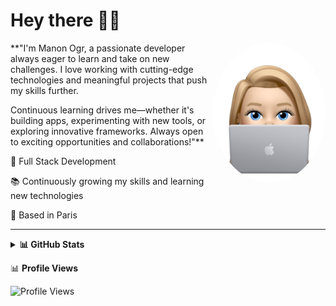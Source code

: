 # Hey there 👋🏻  

<img src="https://raw.githubusercontent.com/ManonOgr/ManonOgr/main/img-1.png" width="180" style="border-radius: 50%;" align="right">

**"I'm Manon Ogr, a passionate developer always eager to learn and take on new challenges. I love working with cutting-edge technologies and meaningful projects that push my skills further.

Continuous learning drives me—whether it's building apps, experimenting with new tools, or exploring innovative frameworks. Always open to exciting opportunities and collaborations!"**

🩵 Full Stack Development

📚 Continuously growing my skills and learning new technologies  

📍 Based in Paris

---

<details>
<summary><strong>📊 GitHub Stats</strong></summary>

<br/>
<picture>
  <source media="(prefers-color-scheme: dark)" srcset="https://github-readme-stats.vercel.app/api?username=ManonOgr&show_icons=true&title_color=00b4d8&icon_color=00b4d8&text_color=ffffff&bg_color=2D2D2D&hide_border=true&custom_title=Manon's%20GitHub%20Stats&rank_icon=github&show=discussions_started#gh-dark-mode-only">
  <img src="https://github-readme-stats.vercel.app/api?username=ManonOgr&show_icons=true&title_color=2D2D2D&icon_color=2D2D2D&text_color=2D2D2D&bg_color=d4a373&hide_border=true&custom_title=Manon's%20GitHub%20Stats&rank_icon=github&show=discussions_started#gh-light-mode-only" alt="GitHub stats">
</picture>

</details>

 
  📊 **Profile Views**  
  
  ![Profile Views](https://komarev.com/ghpvc/?username=ManonOgr&color=00b4d8)
